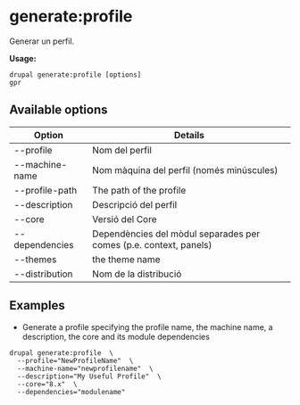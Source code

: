 # generate:profile
Generar un perfil.

**Usage:**
```
drupal generate:profile [options]
gpr
```

## Available options
Option | Details
-------|-------------
--profile | Nom del perfil
--machine-name | Nom màquina del perfil (només minúscules)
--profile-path | The path of the profile
--description | Descripció del perfil
--core | Versió del Core
--dependencies | Dependències del mòdul separades per comes (p.e. context, panels)
--themes | the theme name
--distribution | Nom de la distribució

## Examples
* Generate a profile specifying the profile name, the machine name, a description, the core and its module dependencies
```
drupal generate:profile  \
  --profile="NewProfileName"  \
  --machine-name="newprofilename"  \
  --description="My Useful Profile"  \
  --core="8.x"  \
  --dependencies="modulename"
```
